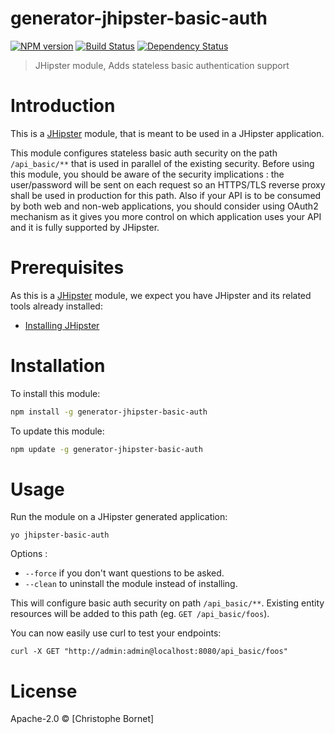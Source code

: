 # generator-jhipster-basic-auth
[![NPM version][npm-image]][npm-url] [![Build Status][travis-image]][travis-url] [![Dependency Status][daviddm-image]][daviddm-url]
> JHipster module, Adds stateless basic authentication support

# Introduction

This is a [JHipster](http://jhipster.github.io/) module, that is meant to be used in a JHipster application.

This module configures stateless basic auth security on the path ```/api_basic/**``` that is used in parallel of the existing security.
Before using this module, you should be aware of the security implications : the user/password will be sent on each request so an HTTPS/TLS reverse proxy shall be used in production for this path.
Also if your API is to be consumed by both web and non-web applications, you should consider using OAuth2 mechanism as it gives you more control on which application uses your API and it is fully supported by JHipster.

# Prerequisites

As this is a [JHipster](http://jhipster.github.io/) module, we expect you have JHipster and its related tools already installed:

- [Installing JHipster](https://jhipster.github.io/installation.html)

# Installation

To install this module:

```bash
npm install -g generator-jhipster-basic-auth
```

To update this module:
```bash
npm update -g generator-jhipster-basic-auth
```

# Usage

Run the module on a JHipster generated application:
```
yo jhipster-basic-auth
```
Options :
* ```--force``` if you don't want questions to be asked.
* ```--clean``` to uninstall the module instead of installing.

This will configure basic auth security on path ```/api_basic/**```. Existing entity resources will be added to this path (eg. ```GET /api_basic/foos```).

You can now easily use curl to test your endpoints:
```
curl -X GET "http://admin:admin@localhost:8080/api_basic/foos"
```

# License

Apache-2.0 © [Christophe Bornet]

[npm-image]: https://img.shields.io/npm/v/generator-jhipster-basic-auth.svg
[npm-url]: https://npmjs.org/package/generator-jhipster-basic-auth
[travis-image]: https://travis-ci.org/cbornet/generator-jhipster-basic-auth.svg?branch=master
[travis-url]: https://travis-ci.org/cbornet/generator-jhipster-basic-auth
[daviddm-image]: https://david-dm.org/cbornet/generator-jhipster-basic-auth.svg?theme=shields.io
[daviddm-url]: https://david-dm.org/cbornet/generator-jhipster-module
